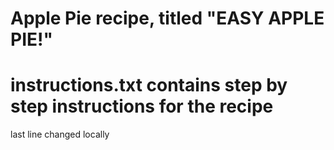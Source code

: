# Apple Pie recipe, titled "EASY APPLE PIE!" 
# instructions.txt contains step by step instructions for the recipe

last line changed locally